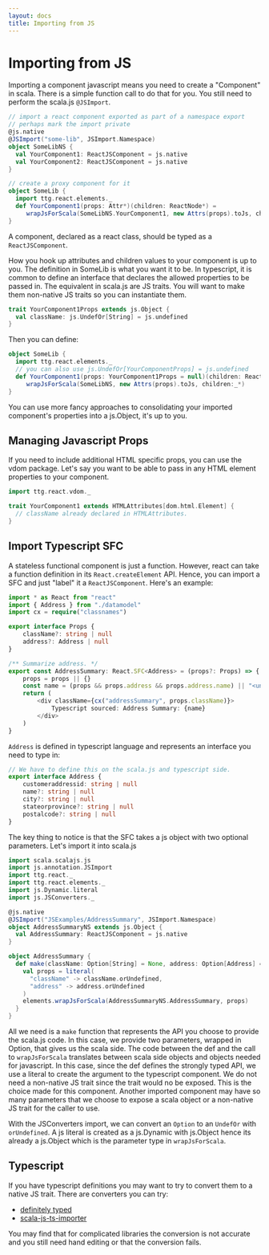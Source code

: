 ```yaml
---
layout: docs
title: Importing from JS
---
```


# Importing from JS

Importing a component javascript means you need to create a "Component" in
scala. There is a simple function call to do that for you. You still need to
perform the scala.js `@JSImport`.

```scala
// import a react component exported as part of a namespace export
// perhaps mark the import private
@js.native
@JSImport("some-lib", JSImport.Namespace)
object SomeLibNS {
  val YourComponent1: ReactJSComponent = js.native
  val YourComponent2: ReactJSComponent = js.native
}

// create a proxy component for it
object SomeLib {
  import ttg.react.elements._
  def YourComponent1(props: Attr*)(children: ReactNode*) = 
     wrapJsForScala(SomeLibNS.YourComponent1, new Attrs(props).toJs, children:_*)
}
```

A component, declared as a react class, should be typed as a `ReactJSComponent`.

How you hook up attributes and children values to your component is up to
you. The definition in SomeLib is what you want it to be. In typescript, it is
common to define an interface that declares the allowed properties to be passed
in. The equivalent in scala.js are JS traits. You will want to make them
non-native JS traits so you can instantiate them.

```scala
trait YourComponent1Props extends js.Object {
  val className: js.UndefOr[String] = js.undefined
}
```

Then you can define:

```scala
object SomeLib {
  import ttg.react.elements._
  // you can also use js.UndefOr[YourComponentProps] = js.undefined
  def YourComponent1(props: YourComponent1Props = null)(children: ReactNode*) = 
     wrapJsForScala(SomeLibNS, new Attrs(props).toJs, children:_*)
}
```

You can use more fancy approaches to consolidating your imported component's
properties into a js.Object, it's up to you.

## Managing Javascript Props

If you need to include additional HTML specific props, you can use the vdom
package. Let's say you want to be able to pass in any HTML element properties to
your component.

```scala
import ttg.react.vdom._

trait YourComponent1 extends HTMLAttributes[dom.html.Element] {
  // className already declared in HTMLAttributes.
}
```

## Import Typescript SFC

A stateless functional component is just a function. However, react can take a
function definition in its `React.createElement` API. Hence, you can import a
SFC and just "label" it a `ReactJSComponent`. Here's an example:

```typescript
import * as React from "react"
import { Address } from "./datamodel"
import cx = require("classnames")

export interface Props {
    className?: string | null
    address?: Address | null
}

/** Summarize address. */
export const AddressSummary: React.SFC<Address> = (props?: Props) => {
    props = props || {}
    const name = (props && props.address && props.address.name) || "<unnamed address>"
    return (
        <div className={cx("addressSummary", props.className)}>
            Typescript sourced: Address Summary: {name}
        </div>
    )
}
```

`Address` is defined in typescript language and represents an interface you need
to type in:

```typescript
// We have to define this on the scala.js and typescript side.
export interface Address {
    customeraddressid: string | null
    name?: string | null
    city?: string | null
    stateorprovince?: string | null
    postalcode?: string | null
}
```

The key thing to notice is that the SFC takes a js object with two optional
parameters. Let's import it into scala.js

```scala
import scala.scalajs.js
import js.annotation.JSImport
import ttg.react._
import ttg.react.elements._
import js.Dynamic.literal
import js.JSConverters._

@js.native
@JSImport("JSExamples/AddressSummary", JSImport.Namespace)
object AddressSummaryNS extends js.Object {
  val AddressSummary: ReactJSComponent = js.native
}

object AddressSummary {
  def make(className: Option[String] = None, address: Option[Address] = None) = {
    val props = literal(
      "className" -> className.orUndefined,
      "address" -> address.orUndefined
    )
    elements.wrapJsForScala(AddressSummaryNS.AddressSummary, props)
  }
}
```

All we need is a `make` function that represents the API you choose to provide
the scala.js code. In this case, we provide two parameters, wrapped in Option,
that gives us the scala side. The code between the def and the call to
`wrapJsForScala` translates between scala side objects and objects needed for
javascript. In this case, since the def defines the strongly typed API, we use a
literal to create the argument to the typescript component. We do not need a
non-native JS trait since the trait would no be exposed. This is the choice made
for this component. Another imported component may have so many parameters that
we choose to expose a scala object or a non-native JS trait for the caller to
use.

With the JSConverters import, we can convert an `Option` to an `UndefOr` with
`orUndefined`. A js literal is created as a js.Dynamic with js.Object hence its
already a js.Object which is the parameter type in `wrapJsForScala`.

## Typescript

If you have typescript definitions you may want to try to convert them to a
native JS trait. There are converters you can try:

* [definitely typed](https://github.com/DefinitelyTyped/DefinitelyTyped)
* [scala-js-ts-importer](https://github.com/sjrd/scala-js-ts-importer)

You may find that for complicated libraries the conversion is not accurate and
you still need hand editing or that the conversion fails.

